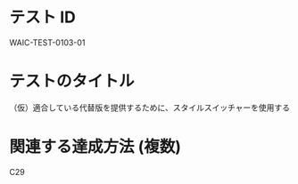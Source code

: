 # テスト ID

WAIC-TEST-0103-01

# テストのタイトル

（仮）適合している代替版を提供するために、スタイルスイッチャーを使用する

# 関連する達成方法 (複数)

C29
